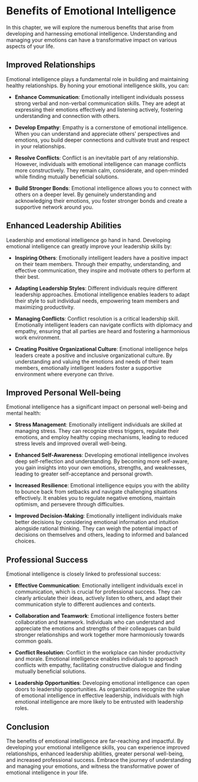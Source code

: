 Benefits of Emotional Intelligence
===========================================

In this chapter, we will explore the numerous benefits that arise from developing and harnessing emotional intelligence. Understanding and managing your emotions can have a transformative impact on various aspects of your life.

Improved Relationships
----------------------

Emotional intelligence plays a fundamental role in building and maintaining healthy relationships. By honing your emotional intelligence skills, you can:

* **Enhance Communication**: Emotionally intelligent individuals possess strong verbal and non-verbal communication skills. They are adept at expressing their emotions effectively and listening actively, fostering understanding and connection with others.

* **Develop Empathy**: Empathy is a cornerstone of emotional intelligence. When you can understand and appreciate others' perspectives and emotions, you build deeper connections and cultivate trust and respect in your relationships.

* **Resolve Conflicts**: Conflict is an inevitable part of any relationship. However, individuals with emotional intelligence can manage conflicts more constructively. They remain calm, considerate, and open-minded while finding mutually beneficial solutions.

* **Build Stronger Bonds**: Emotional intelligence allows you to connect with others on a deeper level. By genuinely understanding and acknowledging their emotions, you foster stronger bonds and create a supportive network around you.

Enhanced Leadership Abilities
-----------------------------

Leadership and emotional intelligence go hand in hand. Developing emotional intelligence can greatly improve your leadership skills by:

* **Inspiring Others**: Emotionally intelligent leaders have a positive impact on their team members. Through their empathy, understanding, and effective communication, they inspire and motivate others to perform at their best.

* **Adapting Leadership Styles**: Different individuals require different leadership approaches. Emotional intelligence enables leaders to adapt their style to suit individual needs, empowering team members and maximizing productivity.

* **Managing Conflicts**: Conflict resolution is a critical leadership skill. Emotionally intelligent leaders can navigate conflicts with diplomacy and empathy, ensuring that all parties are heard and fostering a harmonious work environment.

* **Creating Positive Organizational Culture**: Emotional intelligence helps leaders create a positive and inclusive organizational culture. By understanding and valuing the emotions and needs of their team members, emotionally intelligent leaders foster a supportive environment where everyone can thrive.

Improved Personal Well-being
----------------------------

Emotional intelligence has a significant impact on personal well-being and mental health:

* **Stress Management**: Emotionally intelligent individuals are skilled at managing stress. They can recognize stress triggers, regulate their emotions, and employ healthy coping mechanisms, leading to reduced stress levels and improved overall well-being.

* **Enhanced Self-Awareness**: Developing emotional intelligence involves deep self-reflection and understanding. By becoming more self-aware, you gain insights into your own emotions, strengths, and weaknesses, leading to greater self-acceptance and personal growth.

* **Increased Resilience**: Emotional intelligence equips you with the ability to bounce back from setbacks and navigate challenging situations effectively. It enables you to regulate negative emotions, maintain optimism, and persevere through difficulties.

* **Improved Decision-Making**: Emotionally intelligent individuals make better decisions by considering emotional information and intuition alongside rational thinking. They can weigh the potential impact of decisions on themselves and others, leading to informed and balanced choices.

Professional Success
--------------------

Emotional intelligence is closely linked to professional success:

* **Effective Communication**: Emotionally intelligent individuals excel in communication, which is crucial for professional success. They can clearly articulate their ideas, actively listen to others, and adapt their communication style to different audiences and contexts.

* **Collaboration and Teamwork**: Emotional intelligence fosters better collaboration and teamwork. Individuals who can understand and appreciate the emotions and strengths of their colleagues can build stronger relationships and work together more harmoniously towards common goals.

* **Conflict Resolution**: Conflict in the workplace can hinder productivity and morale. Emotional intelligence enables individuals to approach conflicts with empathy, facilitating constructive dialogue and finding mutually beneficial solutions.

* **Leadership Opportunities**: Developing emotional intelligence can open doors to leadership opportunities. As organizations recognize the value of emotional intelligence in effective leadership, individuals with high emotional intelligence are more likely to be entrusted with leadership roles.

Conclusion
----------

The benefits of emotional intelligence are far-reaching and impactful. By developing your emotional intelligence skills, you can experience improved relationships, enhanced leadership abilities, greater personal well-being, and increased professional success. Embrace the journey of understanding and managing your emotions, and witness the transformative power of emotional intelligence in your life.

